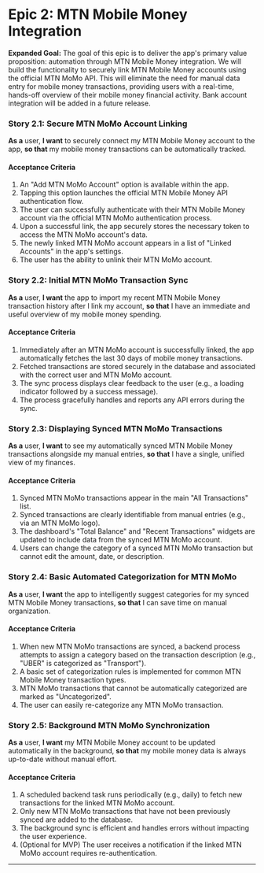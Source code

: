 # Epic 2: MTN Mobile Money Integration

**Expanded Goal:** The goal of this epic is to deliver the app's primary value proposition: automation through MTN Mobile Money integration. We will build the functionality to securely link MTN Mobile Money accounts using the official MTN MoMo API. This will eliminate the need for manual data entry for mobile money transactions, providing users with a real-time, hands-off overview of their mobile money financial activity. Bank account integration will be added in a future release.

### Story 2.1: Secure MTN MoMo Account Linking
**As a** user,
**I want** to securely connect my MTN Mobile Money account to the app,
**so that** my mobile money transactions can be automatically tracked.

#### Acceptance Criteria
1.  An "Add MTN MoMo Account" option is available within the app.
2.  Tapping this option launches the official MTN Mobile Money API authentication flow.
3.  The user can successfully authenticate with their MTN Mobile Money account via the official MTN MoMo authentication process.
4.  Upon a successful link, the app securely stores the necessary token to access the MTN MoMo account's data.
5.  The newly linked MTN MoMo account appears in a list of "Linked Accounts" in the app's settings.
6.  The user has the ability to unlink their MTN MoMo account.

### Story 2.2: Initial MTN MoMo Transaction Sync
**As a** user,
**I want** the app to import my recent MTN Mobile Money transaction history after I link my account,
**so that** I have an immediate and useful overview of my mobile money spending.

#### Acceptance Criteria
1.  Immediately after an MTN MoMo account is successfully linked, the app automatically fetches the last 30 days of mobile money transactions.
2.  Fetched transactions are stored securely in the database and associated with the correct user and MTN MoMo account.
3.  The sync process displays clear feedback to the user (e.g., a loading indicator followed by a success message).
4.  The process gracefully handles and reports any API errors during the sync.

### Story 2.3: Displaying Synced MTN MoMo Transactions
**As a** user,
**I want** to see my automatically synced MTN Mobile Money transactions alongside my manual entries,
**so that** I have a single, unified view of my finances.

#### Acceptance Criteria
1.  Synced MTN MoMo transactions appear in the main "All Transactions" list.
2.  Synced transactions are clearly identifiable from manual entries (e.g., via an MTN MoMo logo).
3.  The dashboard's "Total Balance" and "Recent Transactions" widgets are updated to include data from the synced MTN MoMo account.
4.  Users can change the category of a synced MTN MoMo transaction but cannot edit the amount, date, or description.

### Story 2.4: Basic Automated Categorization for MTN MoMo
**As a** user,
**I want** the app to intelligently suggest categories for my synced MTN Mobile Money transactions,
**so that** I can save time on manual organization.

#### Acceptance Criteria
1.  When new MTN MoMo transactions are synced, a backend process attempts to assign a category based on the transaction description (e.g., "UBER" is categorized as "Transport").
2.  A basic set of categorization rules is implemented for common MTN Mobile Money transaction types.
3.  MTN MoMo transactions that cannot be automatically categorized are marked as "Uncategorized".
4.  The user can easily re-categorize any MTN MoMo transaction.

### Story 2.5: Background MTN MoMo Synchronization
**As a** user,
**I want** my MTN Mobile Money account to be updated automatically in the background,
**so that** my mobile money data is always up-to-date without manual effort.

#### Acceptance Criteria
1.  A scheduled backend task runs periodically (e.g., daily) to fetch new transactions for the linked MTN MoMo account.
2.  Only new MTN MoMo transactions that have not been previously synced are added to the database.
3.  The background sync is efficient and handles errors without impacting the user experience.
4.  (Optional for MVP) The user receives a notification if the linked MTN MoMo account requires re-authentication.

---
